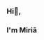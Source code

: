 ### Hi👋,  
### I'm Miriã 

<!--
**miriafassarella/miriafassarella** is a ✨ _special_ ✨ repository because its `README.md` (this file) appears on your GitHub profile.

### Contacts :
<div>
<a href="https://www.linkedin.com/in/miriafassarella/" target="_blank"><img loading="lazy" src="https://img.shields.io/badge/-LinkedIn-%230077B5?style=for-the-badge&logo=linkedin&logoColor=white" target="_blank"></a>   
</div>

Here are some ideas to get you started:

- 🔭 I’m currently working on ...
- 🌱 I’m currently learning ...
- 👯 I’m looking to collaborate on ...
- 🤔 I’m looking for help with ...
- 💬 Ask me about ...
- 📫 How to reach me: ...
- 😄 Pronouns: ...
- ⚡ Fun fact: ...
-->
